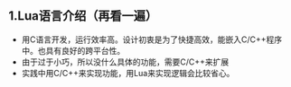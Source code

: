 ## 1.Lua语言介绍（再看一遍）
- 用C语言开发，运行效率高。设计初衷是为了快捷高效，能嵌入C/C++程序中。也具有良好的跨平台性。
- 由于过于小巧，所以没什么具体的功能，需要C/C++来扩展
- 实践中用C/C++来实现功能，用Lua来实现逻辑会比较省心。
